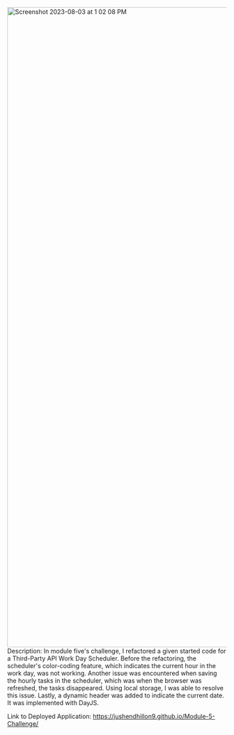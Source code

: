 <img width="1470" alt="Screenshot 2023-08-03 at 1 02 08 PM" src="https://github.com/jushendhillon9/Module-5-Challenge/assets/137123520/280a66db-9459-496e-9614-8717e982e155">
Description: In module five's challenge, I refactored a given started code for a Third-Party API Work Day Scheduler. Before the refactoring, the scheduler's color-coding feature, which indicates the current hour in the work day, was not working. Another issue was encountered when saving the hourly tasks in the scheduler, which was when the browser was refreshed, the tasks disappeared. Using local storage, I was able to resolve this issue. Lastly, a dynamic header was added to indicate the current date. It was implemented with DayJS.



Link to Deployed Application: https://jushendhillon9.github.io/Module-5-Challenge/
